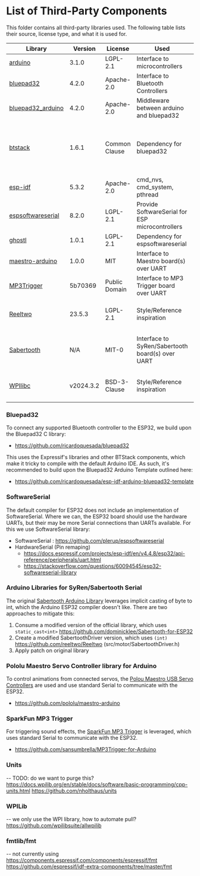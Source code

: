 # List of Third-Party Components

This folder contains all third-party libraries used. The following table lists their source, license type, and what it is used for.

| Library                                                                                                         | Version  | License       | Used             | Notes |
|-----------------------------------------------------------------------------------------------------------------|----------|---------------|------------------|-------|
| [arduino](https://github.com/espressif/arduino-esp32/)                                                          | 3.1.0    | LGPL-2.1      | Interface to microcontrollers              | N/A   |
| [bluepad32](https://github.com/ricardoquesada/bluepad32/)                                                       | 4.2.0    | Apache-2.0    | Interface to Bluetooth Controllers              | N/A   |
| [bluepad32_arduino](https://github.com/ricardoquesada/esp-idf-arduino-bluepad32-template/)                      | 4.2.0    | Apache-2.0    | Middleware between arduino and bluepad32              | N/A   |
| [btstack](https://github.com/bluekitchen/btstack/)                                                              | 1.6.1    | Common Clause  | Dependency for bluepad32              | Similar to BSD-3-Clause, with clause prohibiting Commercial use   |
| [esp-idf](https://github.com/espressif/esp-idf)                                                                 | 5.3.2    | Apache-2.0    | cmd_nvs, cmd_system, pthread |  Espressif Build system |
| [espsoftwareserial](https://github.com/plerup/espsoftwareserial/)                                               | 8.2.0    | LGPL-2.1      | Provide SoftwareSerial for ESP microcontrollers              | N/A   |
| [ghostl](https://github.com/dok-net/ghostl/)                                                                    | 1.0.1    | LGPL-2.1      | Dependency for espsoftwareserial              | N/A   |
| [maestro-arduino](https://github.com/pololu/maestro-arduino/)                                                   | 1.0.0    | MIT           | Interface to Maestro board(s) over UART              | N/A   |
| [MP3Trigger](https://github.com/sansumbrella/MP3Trigger-for-Arduino)                                            | 5b70369      | Public Domain | Interface to MP3 Trigger board over UART             | N/A   |
| [Reeltwo](https://github.com/reeltwo/Reeltwo)                     | 23.5.3  | LGPL-2.1    | Style/Reference inspiration  | Cherrypick to work with bluepad32 |
| [Sabertooth](https://www.dimensionengineering.com/)                                                             | N/A      | MIT-0         | Interface to SyRen/Sabertooth board(s) over UART              | Patch to compile with ESP-IDF ecosystem   |
| [WPIlibc](https://github.com/wpilibsuite/allwpilib/)                                                            | v2024.3.2| BSD-3-Clause  | Style/Reference inspiration              | Differential Drive and Motor Safety   |


### Bluepad32
To connect any supported Bluetooth controller to the ESP32, we build upon the Bluepad32 C library:
- https://github.com/ricardoquesada/bluepad32

This uses the Expressif's libraries and other BTStack components, which make it tricky to compile with the default Arduino IDE. As such, it's recommended
to build upon the Bluepad32 Arduino Template outlined here:
- https://github.com/ricardoquesada/esp-idf-arduino-bluepad32-template

### SoftwareSerial
The default compiler for ESP32 does not include an implementation of SoftwareSerial. Where we can, the ESP32 board should use the hardware UARTs, but 
their may be more Serial connections than UARTs available. For this we use SoftwareSerial library:
- SoftwareSerial : https://github.com/plerup/espsoftwareserial
- HardwareSerial (Pin remaping)
    - https://docs.espressif.com/projects/esp-idf/en/v4.4.8/esp32/api-reference/peripherals/uart.html
    - https://stackoverflow.com/questions/60094545/esp32-softwareserial-library

### Arduino Libraries for SyRen/Sabertooth Serial
The original [Sabertooth Arduino Library](https://www.dimensionengineering.com/info/arduino) leverages implicit casting of byte to int, which the Arduino ESP32 compiler doesn't like. There are two approaches to mitigate this:
1. Consume a modified version of the official library, which uses `static_cast<int>` https://github.com/dominicklee/Sabertooth-for-ESP32
2. Create a modified SabertoothDriver version, which uses `(int)` https://github.com/reeltwo/Reeltwo (src/motor/SabertoothDriver.h)
3. Apply patch on original library

### Pololu Maestro Servo Controller library for Arduino
To control animations from connected servos, the [Polou Maestro USB Servo Controllers](https://www.pololu.com/category/102/maestro-usb-servo-controllers) are used and use standard Serial to communicate with the ESP32.
- https://github.com/pololu/maestro-arduino

### SparkFun MP3 Trigger
For triggering sound effects, the [SparkFun MP3 Trigger](https://learn.sparkfun.com/tutorials/mp3-trigger-hookup-guide-v24) is leveraged, which uses standard Serial to communicate with the ESP32.
- https://github.com/sansumbrella/MP3Trigger-for-Arduino

### Units
-- TODO: do we want to purge this?
https://docs.wpilib.org/en/stable/docs/software/basic-programming/cpp-units.html
https://github.com/nholthaus/units

### WPILib
-- we only use the WPI library, how to automate pull?
https://github.com/wpilibsuite/allwpilib

### fmtlib/fmt
-- not currently using
https://components.espressif.com/components/espressif/fmt
https://github.com/espressif/idf-extra-components/tree/master/fmt